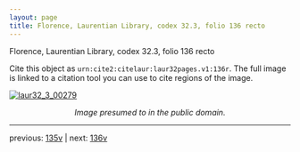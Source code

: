 ```yaml
---
layout: page
title: Florence, Laurentian Library, codex 32.3, folio 136 recto
---
```


Florence, Laurentian Library, codex 32.3, folio 136 recto

Cite this object as `urn:cite2:citelaur:laur32pages.v1:136r`.  The full image is linked to a citation tool you can use to cite regions of the image.

[![laur32_3_00279](http://www.homermultitext.org/iipsrv?IIIF=/project/homer/pyramidal/deepzoom/citelaur/laur32imgs/v1/laur32_3_00279.tif/full/800,/0/default.jpg)](http://www.homermultitext.org/ict2/?urn=urn:cite2:citelaur:laur32imgs.v1:laur32_3_00279) 

<p style="text-align: center; font-style: italic;">Image presumed to in the public domain.</p>

---

previous: [135v](../135v/) | next: [136v](../136v/)
